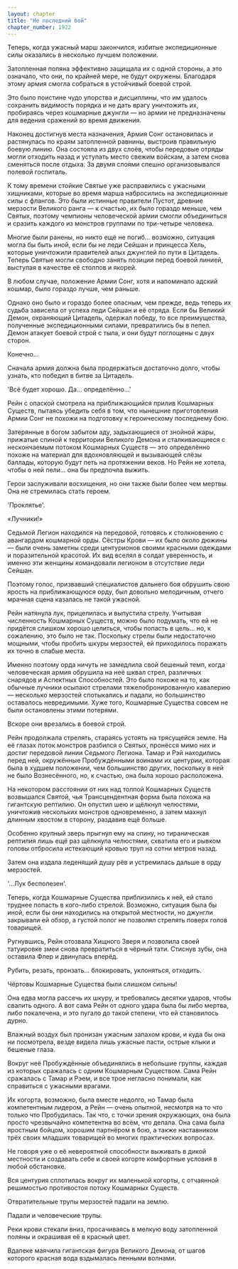```yaml
---
layout: chapter
title: "Не последний бой"
chapter_number: 1922
---
```




Теперь, когда ужасный марш закончился, избитые экспедиционные силы оказались в несколько лучшем положении.

Затопленная поляна эффективно защищала их с одной стороны, а это означало, что они, по крайней мере, не будут окружены. Благодаря этому армия смогла собраться в устойчивый боевой строй.

Это было поистине чудо упорства и дисциплины, что им удалось сохранить видимость порядка и не дать врагу уничтожить их, пробираясь через кошмарные джунгли — но армии не предназначены для ведения сражений во время движения.

Наконец достигнув места назначения, Армия Сонг остановилась и растянулась по краям затопленной равнины, выстроив правильную боевую линию. Она состояла из двух слоёв, чтобы передовые отряды могли отходить назад и уступать место свежим войскам, а затем снова сменяться после отдыха. За двумя слоями спешно организовывался полевой госпиталь.

К тому времени стойкие Святые уже расправились с ужасными хищниками, которые во время марша набросились на экспедиционные силы с флангов. Это были истинные правители Пустот, древние мерзости Великого ранга — к счастью, их было гораздо меньше, чем Святых, поэтому чемпионы человеческой армии смогли объединиться и сразить каждого из монстров группами по три-четыре человека.

Многие были ранены, но никто ещё не погиб... возможно, ситуация могла бы быть иной, если бы не леди Сейшан и принцесса Хель, которые уничтожили правителей алых джунглей по пути в Цитадель. Теперь Святые могли свободно занять позиции перед боевой линией, выступая в качестве её столпов и якорей.

В любом случае, положение Армии Сонг, хотя и напоминало адский кошмар, было гораздо лучше, чем раньше.

Однако оно было и гораздо более опасным, чем прежде, ведь теперь их судьба зависела от успеха леди Сейшан и её отряда. Если бы Великий Демон, охраняющий Цитадель, одержал победу, то все преимущества, полученные экспедиционными силами, превратились бы в пепел. Демон атакует боевой строй с тыла, и они будут поглощены с двух сторон.

Конечно...

Сначала армия должна была продержаться достаточно долго, чтобы узнать, кто победил в битве за Цитадель.

'Всё будет хорошо. Да... определённо...'

Рейн с опаской смотрела на приближающийся прилив Кошмарных Существ, пытаясь убедить себя в том, что нынешние приготовления Армии Сонг не похожи на подготовку к героическому последнему бою.

Затерянные в богом забытом аду, задыхающиеся от знойной жары, прижатые спиной к территории Великого Демона и сталкивающиеся с нескончаемым потоком Кошмарных Существ — это определённо похоже на материал для вдохновляющей и вызывающей слёзы баллады, которую будут петь на протяжении веков. Но Рейн не хотела, чтобы о ней пели... она бы предпочла выжить.

Герои заслуживали восхищения, но они также были более чем мертвы. Она не стремилась стать героем.

'Проклятье'.

«Лучники!»

Седьмой Легион находился на передовой, готовясь к столкновению с авангардом кошмарной орды. Сёстры Крови — их было около дюжины — были очень заметны среди центурионов своими красными одеждами и поразительной красотой. Их вид вселял в солдат уверенность, и именно эти женщины командовали легионом в отсутствие леди Сейшан.

Поэтому голос, призвавший специалистов дальнего боя обрушить свою ярость на приближающуюся орду, был довольно мелодичным, отчего мрачная сцена казалась не такой ужасной.

Рейн натянула лук, прицелилась и выпустила стрелу. Учитывая численность Кошмарных Существ, можно было подумать, что ей не придётся слишком хорошо целиться, чтобы попасть в цель... но, к сожалению, это было не так. Поскольку стрелы были недостаточно мощными, чтобы пробить шкуры мерзостей, ей приходилось поражать их точно в слабые места.

Именно поэтому орда ничуть не замедлила свой бешеный темп, когда человеческая армия обрушила на неё шквал стрел, различных снарядов и Аспектных Способностей. Это было похоже на то, как обычные лучники осыпают стрелами тяжелобронированную кавалерию — несколько мерзостей спотыкались и падали, но большинство оставалось невредимыми. Хуже того, Кошмарные Существа совсем не были остановлены этими потерями.

Вскоре они врезались в боевой строй.

Рейн продолжала стрелять, стараясь устоять на трясущейся земле. На её глазах поток монстров разбился о Святых, пронёсся мимо них и достиг передовой линии Седьмого Легиона. Тамар и Рэй находились перед ней, окружённые Пробуждёнными воинами их центурии, которая была в худшем положении, чем большинство других, поскольку в ней не было Вознесённого, но, к счастью, она была хорошо расположена.

На некотором расстоянии от них над толпой Кошмарных Существ возвышался Святой, чья Трансцендентная форма была похожа на гигантскую рептилию. Он опустил шею и щёлкнул челюстями, уничтожив нескольких монстров одновременно, а затем махнул длинным хвостом в сторону, раздавив ещё больше.

Особенно крупный зверь прыгнул ему на спину, но тираническая рептилия лишь ещё раз щёлкнула челюстями, схватила его и рывком головы отбросила истекающий кровью труп на сотни метров назад.

Затем она издала леденящий душу рёв и устремилась дальше в орду мерзостей.

'...Лук бесполезен'.

Теперь, когда Кошмарные Существа приблизились к ней, ей стало труднее попасть в кого-либо стрелой. Возможно, ситуация была бы иной, если бы они находились на открытой местности, но джунгли закрывали ей обзор, а густой полог не позволял стрелять поверх голов товарищей.

Ругнувшись, Рейн отозвала Хищного Зверя и позволила своей татуировке змеи снова превратиться в чёрный тати. Стиснув зубы, она оставила Флер и двинулась вперёд.

Рубить, резать, пронзать... блокировать, уклоняться, отходить.

Чёртовы Кошмарные Существа были слишком сильны!

Она едва могла рассечь их шкуру, и требовались десятки ударов, чтобы свалить одного. А вот сама Рейн от одного удара была бы либо мертва, либо покалечена, и это пугало до такой степени, что ей становилось дурно.

Влажный воздух был пронизан ужасным запахом крови, и куда бы она ни посмотрела, везде видела лишь ужасные пасти, острые клыки и бешеные глаза.

Вокруг неё Пробуждённые объединялись в небольшие группы, каждая из которых сражалась с одним Кошмарным Существом. Сама Рейн сражалась с Тамар и Рэем, и все трое негласно понимали, как справиться с ужасными врагами.

Их когорта, возможно, была вместе недолго, но Тамар была компетентным лидером, а Рейн — очень опытной, несмотря на то что только что Пробудилась. Так что, с точки зрения окружающих, она была просто чрезвычайно компетентна во всём, что делала. Она сама была яростным бойцом, хорошим партнёром в бою, а также наставником трёх своих младших товарищей во многих практических вопросах.

Не говоря уже о её невероятной способности выживать в дикой местности и создавать себе и своей когорте комфортные условия в любой обстановке.

Вся центурия сплотилась вокруг их маленькой когорты, с отчаянной решимостью противостоя потоку Кошмарных Существ.

Отвратительные трупы мерзостей падали на землю.

Падали и человеческие трупы.

Реки крови стекали вниз, просачиваясь в мелкую воду затопленной поляны и окрашивая её в красный цвет.

Вдалеке маячила гигантская фигура Великого Демона, от шагов которого красная вода вздымалась пенными волнами.


